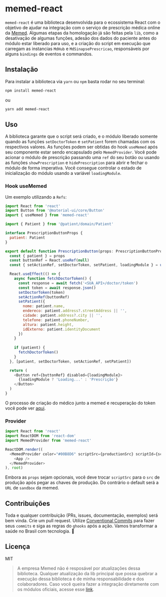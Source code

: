 # memed-react
`memed-react` é uma biblioteca desenvolvida para o ecossistema React com o objetivo de ajudar na integração com o serviço de prescrição médica online da [Memed](https://memed.com.br/). Algumas etapas da homologação já são feitas pela `lib`, como a desativação de algumas funções, adesão dos dados do paciente antes do módulo estar liberado para uso, e a criação do script em execução que carregam as instancias `MdHub` e `MdSinapsePrescricao`, responsáveis por alguns `bindings` de eventos e commandos.

## Instalação
Para instalar a biblioteca via `yarn` ou `npm` basta rodar no seu terminal:

```bash
npm install memed-react
```

ou

```bash
yarn add memed-react
```

## Uso
A biblioteca garante que o script será criado, e o módulo liberado somente quando as funções `setDoctorToken` e `setPatient` forem chamadas com os respectivos valores. As funções podem ser obtidas do hook `useMemed` após seu componente estar sendo encapsulado pelo `MemedProvider`. Você pode acionar o módulo de prescrição passando uma `ref` do seu botão ou usando as funções `showPrescription` e `hidePrescription` para abrir e fechar o módulo de forma imperativa. Você consegue controlar o estado de inicialização do módulo usando a variável `loadingModule`.

### Hook useMemed
Um exemplo utilizando a `Refs`:

```javascript
import React from 'react'
import Button from '@material-ui/core/Button'
import { useMemed } from 'memed-react'

import { Patient } from '@patient/domain/Patient'

interface PrescriptionButtonProps {
  patient: Patient
}

export default function PrescriptionButton(props: PrescriptionButtonProps): React.ReactElement {
  const { patient } = props
  const buttonRef = React.useRef(null)
  const { setActionRef, setDoctorToken, setPatient, loadingModule } = useMemed()

  React.useEffect(() => {
    async function fetchDoctorToken() {
      const response = await fetch('<SUA_API>/doctor/token')
      const token = await response.json()
      setDoctorToken(token)
      setActionRef(buttonRef)
      setPatient({
        nome: patient.name,
        endereco: patient.address?.streetAddress || '',
        cidade: patient.address?.city || '',
        telefone: patient.phoneNumber,
        altura: patient.height,
        idExterno: patient.identityDocument
      })
    }
    
    if (patient) {
      fetchDoctorToken()
    }
  }, [patient, setDoctorToken, setActionRef, setPatient])

  return (
    <Button ref={buttonRef} disabled={loadingModule}>
      {loadingModule ? 'Loading...' : 'Prescrição'}
    </Button>
  )
}

```

O processo de criação do médico junto a memed e recuperação do token você pode ver [aqui](https://ajuda.memed.com.br/pt-BR/collections/1456059-sou-parceiro-integracao).

### Provider
```javascript
import React from 'react'
import ReactDOM from 'react-dom'
import MemedProvider from 'memed-react'

ReactDOM.render((
  <MemedProvider color="#00B8D6" scriptSrc={productionSrc} scriptId={scriptId}>
    <App />
  </MemedProvider>
), root)
```

Embora as `props` sejam opcionais, você deve trocar `scriptSrc` para o `src` de produção após pegar as chaves de produção. Do contrário o default será a `URL` de `sandbox` da memed.

## Contribuições
Toda e qualquer contribuição (PRs, issues, documentação, exemplos) será bem vinda. Crie um pull request. Utilize [Conventional Commits](https://www.conventionalcommits.org/en/v1.0.0/) para fazer seus `commits` e siga as regras do `ghooks` após a ação. Vamos transformar a saúde no Brasil com tecnologia. :blue_heart:

## Licença
MIT

> A empresa Memed não é resposável por atualizações dessa biblioteca. Qualquer atualização da lib principal que possa quebrar a execução dessa biblioteca é de minha responsabilidade e dos colaboradores. Caso você queira fazer a integração diretamente com os módulos oficiais, acesse esse [link](https://ajuda.memed.com.br/pt-BR/articles/2519616-1-passo-a-passo-para-integracao).